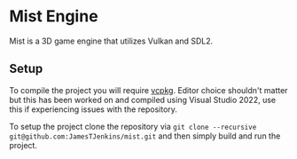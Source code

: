 # Mist Engine
Mist is a 3D game engine that utilizes Vulkan and SDL2.

## Setup
To compile the project you will require [vcpkg](https://learn.microsoft.com/en-us/vcpkg/get_started/overview).
Editor choice shouldn't matter but this has been worked on and compiled using Visual Studio 2022, use this if experiencing issues with the repository.

To setup the project clone the repository via `git clone --recursive git@github.com:JamesTJenkins/mist.git` and then simply build and run the project.
